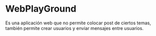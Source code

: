 # WebPlayGround
Es una aplicación web que no permite colocar post de ciertos temas, también permite crear usuarios y enviar mensajes entre usuarios.
